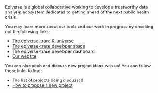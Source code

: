 Epiverse is a global collaborative working to develop a trustworthy data 
analysis ecosystem dedicated to getting ahead of the next public health crisis.

You may learn more about our tools and our work in progress by checking out the
following links:

- [The epiverse-trace R-universe](https://epiverse-trace.r-universe.dev/)
- [The epiverse-trace developer space](https://epiverse-trace.github.io/)
- [The epiverse-trace developer dashboard](https://epiverse-trace.github.io/epiversedashboard/)
- [Our website](https://data.org/initiatives/epiverse/)

You can also pitch and discuss new project ideas with us! You can follow these links to find:

* [The list of projects being discussed](https://github.com/epiverse-trace/pitcher/discussions/categories/ideas)
* [How to propose a new project](https://github.com/epiverse-trace/pitcher/discussions/new?category=ideas)
